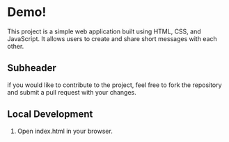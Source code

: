 # Demo!

This project is a simple web application built using HTML, CSS, and JavaScript. It allows users to create and share short messages with each other.

## Subheader

if you would like to contribute to the project, feel free to fork the repository and submit a pull request with your changes.

## Local Development

1. Open index.html in your browser.
